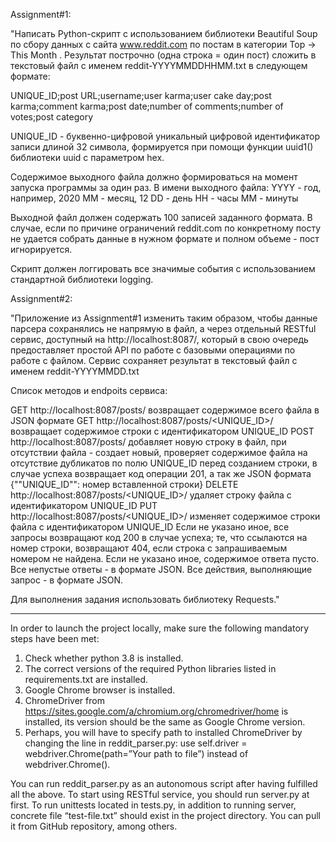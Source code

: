 Assignment#1:

"Написать Python-скрипт с использованием библиотеки Beautiful Soup по сбору данных с сайта www.reddit.com по постам в категории Top -> This Month . Результат построчно (одна строка = один пост) сложить в текстовый файл с именем reddit-YYYYMMDDHHMM.txt в следующем формате:

UNIQUE_ID;post URL;username;user karma;user cake day;post karma;comment karma;post date;number of comments;number of votes;post category

UNIQUE_ID - буквенно-цифровой уникальный цифровой идентификатор записи длиной 32 символа, формируется при помощи функции uuid1() библиотеки uuid с параметром hex.

Содержимое выходного файла должно формироваться на момент запуска программы за один раз. В имени выходного файла: YYYY - год, например, 2020 MM - месяц, 12 DD - день HH - часы MM - минуты

Выходной файл должен содержать 100 записей заданного формата. В случае, если по причине ограничений reddit.com по конкретному посту не удается собрать данные в нужном формате и полном объеме - пост игнорируется.

Скрипт должен логгировать все значимые события с использованием стандартной библиотеки logging.

Assignment#2:

"Приложение из Assignment#1 изменить таким образом, чтобы данные парсера сохранялись не напрямую в файл, а через отдельный RESTful сервис, доступный на http://localhost:8087/, который в свою очередь предоставляет простой API по работе с базовыми операциями по работе с файлом. Сервис сохраняет результат в текстовый файл с именем reddit-YYYYMMDD.txt

Список методов и endpoits сервиса:

GET http://localhost:8087/posts/ возвращает содержимое всего файла в JSON формате
GET http://localhost:8087/posts/<UNIQUE_ID>/ возвращает содержимое строки с идентификатором UNIQUE_ID
POST http://localhost:8087/posts/ добавляет новую строку в файл, при отсутствии файла - создает новый, проверяет содержимое файла на отсутствие дубликатов по полю UNIQUE_ID перед созданием строки, в случае успеха возвращает код операции 201, а так же JSON формата {""UNIQUE_ID"": номер вставленной строки}
DELETE http://localhost:8087/posts/<UNIQUE_ID>/ удаляет строку файла с идентификатором UNIQUE_ID
PUT http://localhost:8087/posts/<UNIQUE_ID>/ изменяет содержимое строки файла с идентификатором UNIQUE_ID
Если не указано иное, все запросы возвращают код 200 в случае успеха; те, что ссылаются на номер строки, возвращают 404, если строка с запрашиваемым номером не найдена. Если не указано иное, содержимое ответа пусто. Все непустые ответы - в формате JSON. Все действия, выполняющие запрос - в формате JSON.

Для выполнения задания использовать библиотеку Requests."

_____________________________________________________________________________________________


In order to launch the project locally, make sure the following mandatory steps have been met:

1. Check whether python 3.8 is installed.
2. The correct versions of the required Python libraries listed in requirements.txt are installed.
3. Google Chrome browser is installed.
4. ChromeDriver from https://sites.google.com/a/chromium.org/chromedriver/home is installed, its version should be the same as Google Chrome version.
5. Perhaps, you will have to specify path to installed ChromeDriver by changing the line in reddit_parser.py: use self.driver = webdriver.Chrome(path=”Your path to file”) instead of webdriver.Chrome().

You can run reddit_parser.py as an autonomous script after having fulfilled all the above.
To start using RESTful service, you should run server.py at first. To run unittests located in tests.py, in addition to running server, concrete file “test-file.txt” should exist in the project directory. You can pull it from GitHub repository, among others.
